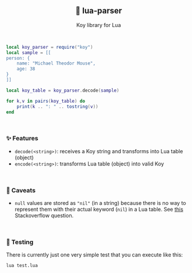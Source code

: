 <p align="center">
  <h2 align="center">🌙 lua-parser</h2>
</p>

<p align="center">
	Koy library for Lua
</p>

&nbsp;

```lua
local koy_parser = require("koy")
local sample = [[
person: {
	name: "Michael Theodor Mouse",
	age: 38
}
]]

local koy_table = koy_parser.decode(sample)

for k,v in pairs(koy_table) do
	print(k .. ": " .. tostring(v))
end
```

&nbsp;

### ✨ Features

+ `decode(<string>)`: receives a Koy string and transforms into Lua table (object)
+ `encode(<string>)`: transforms Lua table (object) into valid Koy

&nbsp;

### 🍣 Caveats

+ `null` values are stored as `"nil"` (in a string) because there is no way to represent them with their actual keyword (`nil`) in a Lua table. See [this](https://stackoverflow.com/questions/40441508/how-to-represent-nil-in-a-table) Stackoverflow question.

&nbsp;

### 🔧 Testing

There is currently just one very simple test that you can execute like this:

```bash
lua test.lua
```
